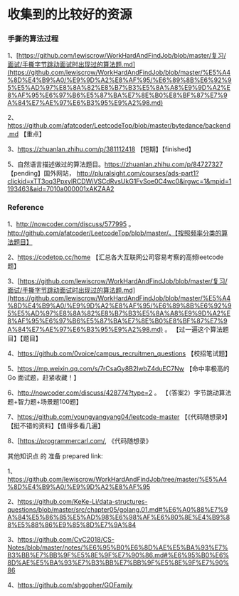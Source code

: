 # 收集到的比较好的资源

### 手撕的算法过程

1、[https://github.com/lewiscrow/WorkHardAndFindJob/blob/master/复习/面试/手撕字节跳动面试时出现过的算法题.md](https://github.com/lewiscrow/WorkHardAndFindJob/blob/master/%E5%A4%8D%E4%B9%A0/%E9%9D%A2%E8%AF%95/%E6%89%8B%E6%92%95%E5%AD%97%E8%8A%82%E8%B7%B3%E5%8A%A8%E9%9D%A2%E8%AF%95%E6%97%B6%E5%87%BA%E7%8E%B0%E8%BF%87%E7%9A%84%E7%AE%97%E6%B3%95%E9%A2%98.md) 

2、https://github.com/afatcoder/LeetcodeTop/blob/master/bytedance/backend.md 【重点】

3、https://zhuanlan.zhihu.com/p/381112418 【短期】【finished】


5、自然语言描述做过的算法题目。https://zhuanlan.zhihu.com/p/84727327 【pending】国外网站， http://pluralsight.com/courses/ads-part1?clickid=xTT3oq3PpxyIRCDWiVSCdRvsUkG1FvSoe0C4wc0&irgwc=1&mpid=1193463&aid=7010a000001xAKZAA2

### Reference 

1、http://nowcoder.com/discuss/577995 。 http://github.com/afatcoder/LeetcodeTop/blob/master/。【按照频率分类的算法题目】

2、https://codetop.cc/home 【汇总各大互联网公司容易考察的高频leetcode题】

3、[https://github.com/lewiscrow/WorkHardAndFindJob/blob/master/复习/面试/手撕字节跳动面试时出现过的算法题.md](https://github.com/lewiscrow/WorkHardAndFindJob/blob/master/%E5%A4%8D%E4%B9%A0/%E9%9D%A2%E8%AF%95/%E6%89%8B%E6%92%95%E5%AD%97%E8%8A%82%E8%B7%B3%E5%8A%A8%E9%9D%A2%E8%AF%95%E6%97%B6%E5%87%BA%E7%8E%B0%E8%BF%87%E7%9A%84%E7%AE%97%E6%B3%95%E9%A2%98.md) 。 【过一遍这个算法题目】【题目】

4、https://github.com/0voice/campus_recruitmen_questions 【校招笔试题】

5、https://mp.weixin.qq.com/s/7rCsaGy8B2lwbZ4duEC7Nw  【命中率极高的 Go 面试题，赶紧收藏！】

6、http://nowcoder.com/discuss/428774?type=2 。  【（答案2）字节跳动算法题+智力题+场景题100题】

7、https://github.com/youngyangyang04/leetcode-master 【《代码随想录》】【挺不错的资料】【值得多看几遍】

8、[https://programmercarl.com/, 《代码随想录》

其他知识点 的 准备 prepared link:

1、https://github.com/lewiscrow/WorkHardAndFindJob/tree/master/%E5%A4%8D%E4%B9%A0/%E9%9D%A2%E8%AF%95

2、https://github.com/KeKe-Li/data-structures-questions/blob/master/src/chapter05/golang.01.md#%E6%A0%88%E7%9A%84%E5%86%85%E5%AD%98%E6%98%AF%E6%80%8E%E4%B9%88%E5%88%86%E9%85%8D%E7%9A%84

3、https://github.com/CyC2018/CS-Notes/blob/master/notes/%E6%95%B0%E6%8D%AE%E5%BA%93%E7%B3%BB%E7%BB%9F%E5%8E%9F%E7%90%86.md#%E6%95%B0%E6%8D%AE%E5%BA%93%E7%B3%BB%E7%BB%9F%E5%8E%9F%E7%90%86

4、https://github.com/shgopher/GOFamily 